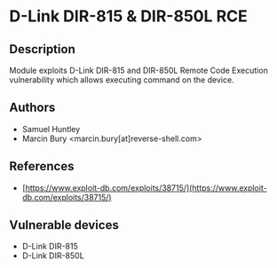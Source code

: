 # D-Link DIR-815 & DIR-850L RCE

## Description
Module exploits D-Link DIR-815 and DIR-850L Remote Code Execution vulnerability which allows executing command on the device.

## Authors
* Samuel Huntley
* Marcin Bury <marcin.bury[at]reverse-shell.com>

## References
* [https://www.exploit-db.com/exploits/38715/](https://www.exploit-db.com/exploits/38715/)

## Vulnerable devices
* D-Link DIR-815
* D-Link DIR-850L
